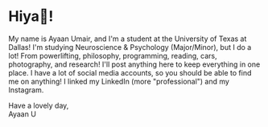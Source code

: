 # Hiya👋!

My name is Ayaan Umair, and I'm a student at the University of Texas at Dallas! I'm studying Neuroscience & Psychology (Major/Minor), but I do a lot! From powerlifting, philosophy, programming, reading, cars, photography, and research! I'll post anything here to keep everything in one place. I have a lot of social media accounts, so you should be able to find me on anything! I linked my LinkedIn (more "professional") and my Instagram. 

Have a lovely day,
\
Ayaan U

